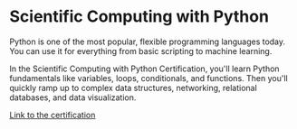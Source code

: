 # Scientific Computing with Python

Python is one of the most popular, flexible programming languages today. You can use it for everything from basic scripting to machine learning.

In the Scientific Computing with Python Certification, you'll learn Python fundamentals like variables, loops, conditionals, and functions. Then you'll quickly ramp up to complex data structures, networking, relational databases, and data visualization.

[Link to the certification](https://www.freecodecamp.org/certification/GregWDumont/scientific-computing-with-python-v7)
